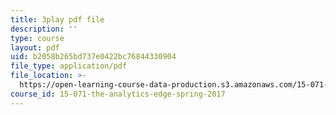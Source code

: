 ```yaml
---
title: 3play pdf file
description: ''
type: course
layout: pdf
uid: b2058b265bd737e0422bc76844330904
file_type: application/pdf
file_location: >-
  https://open-learning-course-data-production.s3.amazonaws.com/15-071-the-analytics-edge-spring-2017/b2058b265bd737e0422bc76844330904_D8HcmzYnBv0.pdf
course_id: 15-071-the-analytics-edge-spring-2017
---
```

